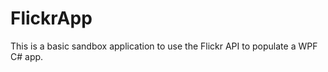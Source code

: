 FlickrApp
=========

This is a basic sandbox application to use the Flickr API to populate a WPF C# app.

